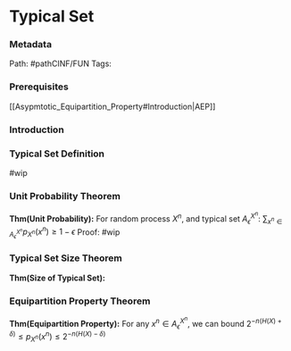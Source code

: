 # Typical Set
### Metadata
Path: #pathCINF/FUN
Tags: 

### Prerequisites
[[Asypmtotic_Equipartition_Property#Introduction|AEP]]

### Introduction

### Typical Set Definition
#wip


### Unit Probability Theorem
**Thm(Unit Probability):** For random process $X^n$, and typical set $A_{\epsilon}^{X^n}$:  $\sum_{x^n\in A_{\epsilon}^{X^n}}p_{X^n}(x^n)\ge 1-\epsilon$
	Proof:
		#wip

### Typical Set Size Theorem
**Thm(Size of Typical Set):**


### Equipartition Property Theorem
**Thm(Equipartition Property):** For any $x^n \in A_{\epsilon}^{X^n}$, we can bound $2^{-n(H(X)+\delta)}\le p_{X^n}(x^n)\le 2^{-n(H(X)-\delta)}$ 
